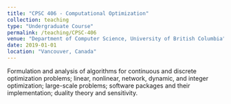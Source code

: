 ```yaml
---
title: "CPSC 406 - Computational Optimization"
collection: teaching
type: "Undergraduate Course"
permalink: /teaching/CPSC-406
venue: "Department of Computer Science, University of British Columbia"
date: 2019-01-01
location: "Vancouver, Canada"
---
```


Formulation and analysis of algorithms for continuous and discrete optimization problems; linear, nonlinear, network, dynamic, and integer optimization; large-scale problems; software packages and their implementation; duality theory and sensitivity.